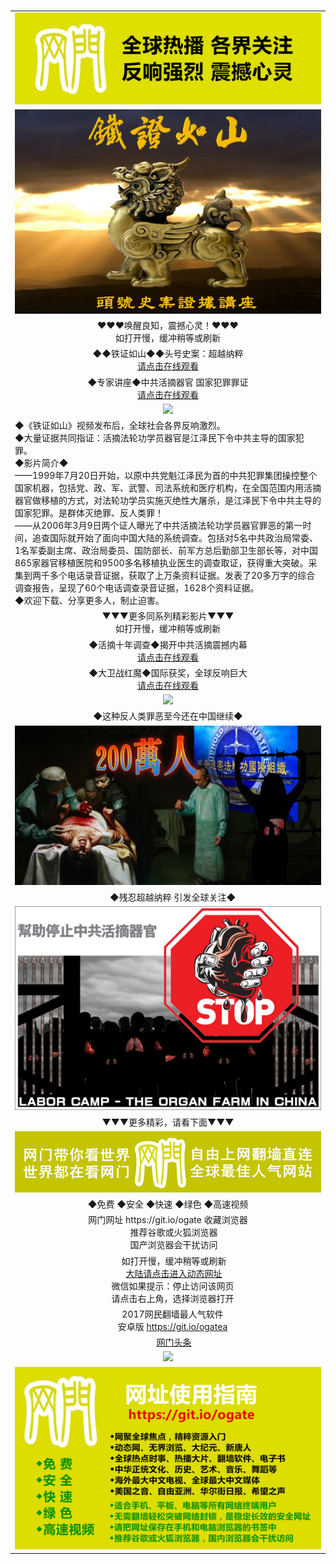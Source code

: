 <table>
  <tr>
    <td align=center><img src="https://raw.githubusercontent.com/wnel2017/ku/master/%E9%93%81%E8%AF%81%E7%8B%AC%E5%AE%B6.jpg" /></td>
  </tr>
  <tr> 
    <td align=center><img src="https://raw.githubusercontent.com/wnel2017/ku/master/%E9%93%81%E8%AF%81%E5%A6%82%E5%B1%B1.jpg" /></td>
  </tr>
  <tr> 
   <td align=center>
       ❤❤❤唤醒良知，震撼心灵！❤❤❤<br/>
       如打开慢，缓冲稍等或刷新<br/>
  </tr>
  <tr>
      <td align=center>
      ◆◆铁证如山◆◆头号史案：超越纳粹<br/>
 <a href="https://s3.ap-south-1.amazonaws.com/ogatem/oGate.htm?2EC%2FZCGJ&current=2:1&from=wnel"> 请点击在线观看</a><br/>
  </tr>
  <tr>
      <td align=center>
      ◆专家讲座◆中共活摘器官 国家犯罪罪证<br/>
 <a href="https://s3.ap-south-1.amazonaws.com/ogatem/oGate.htm?c816787&from=wnel">请点击在线观看</a> <br/>
   </tr>
  <tr>
    <td align=center><img src="https://raw.githubusercontent.com/wnel2017/ku/master/10%E5%B9%B42.jpg" /></td>
   </tr>
  <tr>
  <td align=left>
◆《铁证如山》视频发布后，全球社会各界反响激烈。<br/>
◆大量证据共同指证：活摘法轮功学员器官是江泽民下令中共主导的国家犯罪。<br/>
◆影片简介◆<br/>
——1999年7月20日开始，以原中共党魁江泽民为首的中共犯罪集团操控整个国家机器，包括党、政、军、武警、司法系统和医疗机构，在全国范围内用活摘器官做移植的方式，对法轮功学员实施灭绝性大屠杀，是江泽民下令中共主导的国家犯罪。是群体灭绝罪、反人类罪！<br/>
——从2006年3月9日两个证人曝光了中共活摘法轮功学员器官罪恶的第一时间，追查国际就开始了面向中国大陆的系统调查。包括对5名中共政治局常委、1名军委副主席、政治局委员、国防部长、前军方总后勤部卫生部长等，对中国865家器官移植医院和9500多名移植执业医生的调查取证，获得重大突破。采集到两千多个电话录音证据，获取了上万条资料证据。发表了20多万字的综合调查报告，呈现了60个电话调查录音证据，1628个资料证据。<br/>
◆欢迎下载、分享更多人，制止迫害。<br/>
   </tr>
  <tr>
<td align=center>
▼▼▼更多同系列精彩影片▼▼▼<br/>
如打开慢，缓冲稍等或刷新<br/>
   </tr>
  <tr>
<td align=center>
◆活摘十年调查◆揭开中共活摘震撼内幕<br/>
<a href="https://s3.ap-south-1.amazonaws.com/ogatem/oGate.htm?c816779&from=wnel">请点击在线观看</a> <br/>
   </tr>
  <tr>
<td align=center>
◆大卫战红魔◆国际获奖，全球反响巨大<br/>
<a href="https://s3.ap-south-1.amazonaws.com/ogatem/oGate.htm?c816771&from=wnel">请点击在线观看</a> <br/>
   </tr>
  <tr>
    <td align=center><img src="https://raw.githubusercontent.com/wnel2017/ku/master/10%E5%B9%B4.JPG" /></td>
   </tr>
  <tr>
        <td align=center>
  ◆这种反人类罪恶至今还在中国继续◆<br/>
  </tr>
  <tr>
    <td align=center><img src="https://raw.githubusercontent.com/wnel2017/ku/master/%E6%B4%BB%E6%91%983.jpg" /></td>
  </tr>
  <tr>
      <td align=center>
      ◆残忍超越纳粹 引发全球关注◆<br/>
   </tr>
  <tr>
    <td align=center><img src="https://raw.githubusercontent.com/wnel2017/ku/master/%E6%B4%BB%E6%91%982.jpg" /></td>
   </tr>
  <tr>
  <tr><td align=center>▼▼▼更多精彩，请看下面▼▼▼<br/>
  </tr>
  <tr>
    <td align=center><img src="https://raw.githubusercontent.com/wnel2017/ku/master/ogate6.jpg" /></td>
  </tr>
  <tr>
   <td align=center>◆免费  ◆安全  ◆快速  ◆绿色  ◆高速视频<br/>
       </td>
  </tr>
  <tr>
   <td align=center>网门网址 https://git.io/ogate 收藏浏览器<br/>
      推荐谷歌或火狐浏览器<br/>
      国产浏览器会干扰访问<br/>
    </td>
  </tr>
  <tr>
    <td align=center>
      如打开慢，缓冲稍等或刷新<br/>
      <a href="https://s3.ap-south-1.amazonaws.com/ogatem/oGate.htm?from=wnel">大陆请点击进入动态网址</a><br/>
      微信如果提示：停止访问该网页<br/>
      请点击右上角，选择浏览器打开<br/>
    </td>
  </tr>
  <tr>
      <td align=center>
      2017网民翻墙最人气软件<br/>
      安卓版 <a href="https://raw.githubusercontent.com/ogate/up/master/ogate.apk?og">https://git.io/ogatea</a><br/>
  </tr>
  <tr>
    <td align=center>
      <a target="_blank" href="https://s3.ap-south-1.amazonaws.com/ogatem/oGate.htm?ogNews&from=wnel">网门头条</a><br/>
    </td>
  </tr>
  <tr>
    <td align=center><img src="https://cloud.githubusercontent.com/assets/11880933/15631437/70d0a74e-259d-11e6-946f-6237b4b657bd.jpg"/></td>
  </tr>
  <tr>
      <td align=center><img src="https://raw.githubusercontent.com/wnel2017/ku/master/%E4%BD%BF%E7%94%A8%E6%8C%87%E5%8D%971.jpg"/></td>
  </tr>
  <tr>
</table>    
 
